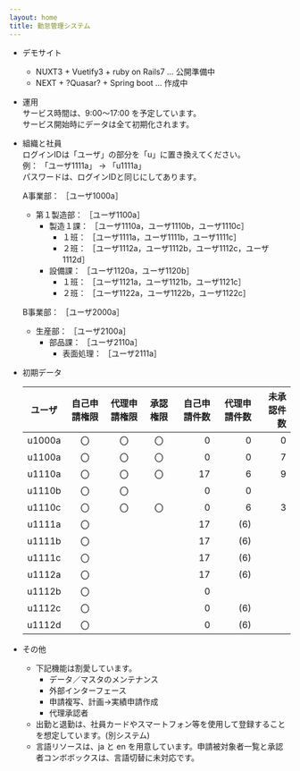 ```yaml
---
layout: home
title: 勤怠管理システム
---
```


* デモサイト  
  - NUXT3 + Vuetify3 + ruby on Rails7 … 公開準備中
  - NEXT + ?Quasar? + Spring boot … 作成中
  
  
* 運用  
  サービス時間は、9:00～17:00 を予定しています。  
  サービス開始時にデータは全て初期化されます。
  
  
* 組織と社員  
  ログインIDは「ユーザ」の部分を「u」に置き換えてください。  
  例： 「ユーザ1111a」 → 「u1111a」  
  パスワードは、ログインIDと同じにしてあります。

  A事業部： ［ユーザ1000a］  
    + 第１製造部： ［ユーザ1100a］
      * 製造１課： ［ユーザ1110a，ユーザ1110b，ユーザ1110c］
        - １班： ［ユーザ1111a，ユーザ1111b，ユーザ1111c］
        - ２班： ［ユーザ1112a，ユーザ1112b，ユーザ1112c，ユーザ1112d］
      * 設備課： ［ユーザ1120a，ユーザ1120b］
        - １班： ［ユーザ1121a，ユーザ1121b，ユーザ1121c］
        - ２班： ［ユーザ1122a，ユーザ1122b，ユーザ1122c］

  B事業部： ［ユーザ2000a］  
    * 生産部： ［ユーザ2100a］
      - 部品課： ［ユーザ2110a］
        + 表面処理： ［ユーザ2111a］
  
  
* 初期データ  
  
  |ユーザ|自己申請権限|代理申請権限|承認権限|自己申請件数|代理申請件数|未承認件数|
  |:---:|:---:|:---:|:---:|---:|---:|---:|
  |u1000a|〇|〇|〇| 0|  0| 0|
  |u1100a|〇|〇|〇| 0|  0| 7|
  |u1110a|〇|〇|〇|17|  6| 9|
  |u1110b|〇|〇|  | 0|  0|  |
  |u1110c|〇|〇|〇| 0|  6| 3|
  |u1111a|〇|  |  |17|(6)|  |
  |u1111b|〇|  |  |17|(6)|  |
  |u1111c|〇|  |  |17|(6)|  |
  |u1112a|〇|  |  |17|(6)|  |
  |u1112b|〇|  |  | 0|   |  |
  |u1112c|〇|  |  | 0|(6)|  |
  |u1112d|〇|  |  | 0|(6)|  |
  
  
* その他  
  - 下記機能は割愛しています。
    + データ／マスタのメンテナンス
    + 外部インターフェース
    + 申請複写、計画->実績申請作成
    + 代理承認者
  - 出勤と退勤は、社員カードやスマートフォン等を使用して登録することを想定しています。(別システム)
  - 言語リソースは、ja と en を用意しています。申請被対象者一覧と承認者コンボボックスは、言語切替に未対応です。